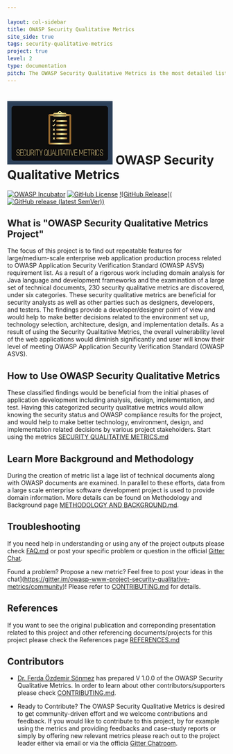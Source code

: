 ```yaml
---

layout: col-sidebar
title: OWASP Security Qualitative Metrics
site_side: true
tags: security-qualitative-metrics
project: true
level: 2
type: documentation
pitch: The OWASP Security Qualitative Metrics is the most detailed list of metrics which evaluate security level of web projects. It shows the level of coverage of OWASP ASVS.
---
```


# ![Project Logo](assets/images/logo3_small.png) OWASP Security Qualitative Metrics
[![OWASP Incubator](https://img.shields.io/badge/owasp-incubator-blue.svg)](https://owasp.org/projects/)
[![GitHub License](https://img.shields.io/github/license/OWASP/www-project-security-qualitative-metrics)](https://github.com/OWASP/www-project-security-qualitative-metrics/blob/master/LICENSE)
[![GitHub Release](![GitHub release (latest SemVer)](https://img.shields.io/github/v/release/OWASP/www-project-security-qualitative-metrics))](https://github.com/OWASP/www-project-security-qualitative-metrics/releases)

## What is "OWASP Security Qualitative Metrics Project"
The focus of this project is to find out repeatable features for large/medium-scale enterprise web application production process related to OWASP Application Security Verification Standard (OWASP ASVS) requirement list. As a result of a rigorous work including domain analysis for Java language and development frameworks and the examination of a large set of technical documents, 230 security qualitative metrics are discovered, under six categories. These security qualitative metrics are beneficial for security analysts as well as other parties such as designers, developers, and testers. The findings provide a developer/designer point of view and would help to make better decisions related to the environment set up, technology selection, architecture, design, and implementation details. As a result of using the Security Qualitative Metrics, the overall vulnerability level of the web applications would diminish significantly and user will know their level of meeting OWASP Application Security Verification Standard (OWASP ASVS).

## How to Use OWASP Security Qualitative Metrics
These classified findings would be beneficial from the initial phases of application development including analysis, design, implementation, and test. Having this categorized security qualitative metrics would allow knowing the security status and OWASP compliance results for the project, and would help to make better technology, environment, design, and implementation related decisions by various project stakeholders. Start using the metrics  [SECURITY QUALITATIVE METRICS.md](./SECURITY-QUALITATIVE-METRICS.md) 

## Learn More Background and Methodology
During the creation of metric list a lage list of technical documents along with OWASP documents are examined. In parallel to these efforts, data from a large scale enterprise software development project is used to provide domain information. More details can be found on Methodology and Background page [METHODOLOGY AND BACKGROUND.md](./METHODOLOGY-AND-BACKGROUND.md). 

## Troubleshooting 
If you need help in understanding or using any of the project outputs please check [FAQ.md](FAQ.md) or post your specific problem
or question in the official [Gitter Chat](https://gitter.im/owasp-www-project-security-qualitative-metrics/community).

Found a problem? Propose a new metric? Feel free to post your ideas in the chat](https://gitter.im/owasp-www-project-security-qualitative-metrics/community)!
Please refer to [CONTRIBUTING.md](CONTRIBUTING.md) for details.

## References
If you want to see the original publication and correponding presentation related to this project and other referencing documents/projects for this project please check the References page [REFERENCES.md](REFERENCES.md) 

## Contributors
- [Dr. Ferda Özdemir Sönmez](https://www.linkedin.com/in/f-ferda-%C3%B6zdemir-s%C3%B6nmez-pmp-msc-phd-92809719/) has prepared V 1.0.0 of the OWASP Security Qualitative Metrics. In order to learn about other contributors/supporters please check [CONTRIBUTING.md](CONTRIBUTING.md).

- Ready to Contribute?
The OWASP Security Qualitative Metrics is desired to get community-driven effort and we welcome contributions and feedback.
If you would like to contribute to this project, by for example using the metrics and providing feedbacks and case-study reports or simply by offering new relevant metrics please reach out to the project leader either via email or via the officia [Gitter Chatroom](https://gitter.im/owasp-www-project-security-qualitative-metrics/community).

